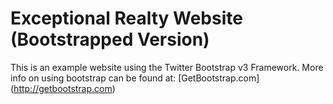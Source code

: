 # Exceptional Realty Website (Bootstrapped Version)

This is an example website using the Twitter Bootstrap v3 Framework.
More info on using bootstrap can be found at:
[GetBootstrap.com] (http://getbootstrap.com)
